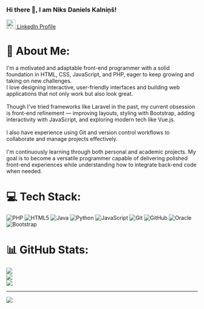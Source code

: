 ### Hi there 👋, I am Niks Daniels Kalniņš!

[<img src="https://cdn.jsdelivr.net/gh/devicons/devicon/icons/linkedin/linkedin-original.svg" alt="LinkedIn" width="24"/> LinkedIn Profile](https://www.linkedin.com/in/niksdanielskalnin/)

# 💫 About Me:
I'm a motivated and adaptable front-end programmer with a solid foundation in HTML, CSS, JavaScript, and PHP, eager to keep growing and taking on new challenges.<br>I love designing interactive, user-friendly interfaces and building web applications that not only work but also look great.<br><br>Though I've tried frameworks like Laravel in the past, my current obsession is front-end refinement — improving layouts, styling with Bootstrap, adding interactivity with JavaScript, and exploring modern tech like Vue.js.<br><br>I also have experience using Git and version control workflows to collaborate and manage projects effectively.<br><br>I'm continuously learning through both personal and academic projects. My goal is to become a versatile programmer capable of delivering polished front-end experiences while understanding how to integrate back-end code when needed.


# 💻 Tech Stack:
![PHP](https://img.shields.io/badge/php-%23777BB4.svg?style=for-the-badge&logo=php&logoColor=white) ![HTML5](https://img.shields.io/badge/html5-%23E34F26.svg?style=for-the-badge&logo=html5&logoColor=white) ![Java](https://img.shields.io/badge/java-%23ED8B00.svg?style=for-the-badge&logo=openjdk&logoColor=white) ![Python](https://img.shields.io/badge/python-3670A0?style=for-the-badge&logo=python&logoColor=ffdd54) ![JavaScript](https://img.shields.io/badge/javascript-%23323330.svg?style=for-the-badge&logo=javascript&logoColor=%23F7DF1E) ![Git](https://img.shields.io/badge/git-%23F05033.svg?style=for-the-badge&logo=git&logoColor=white) ![GitHub](https://img.shields.io/badge/github-%23121011.svg?style=for-the-badge&logo=github&logoColor=white) ![Oracle](https://img.shields.io/badge/Oracle-F80000?style=for-the-badge&logo=oracle&logoColor=white) ![Bootstrap](https://img.shields.io/badge/bootstrap-%238511FA.svg?style=for-the-badge&logo=bootstrap&logoColor=white)
# 📊 GitHub Stats:
![](https://github-readme-stats.vercel.app/api?username=NixsDK&theme=dark&hide_border=false&include_all_commits=true&count_private=true)<br/>
![](https://nirzak-streak-stats.vercel.app/?user=NixsDK&theme=dark&hide_border=false)<br/>
![](https://github-readme-stats.vercel.app/api/top-langs/?username=NixsDK&theme=dark&hide_border=false&include_all_commits=true&count_private=true&layout=compact)

---
[![](https://visitcount.itsvg.in/api?id=NixsDK&icon=0&color=1)](https://visitcount.itsvg.in)

<!-- Proudly created with GPRM ( https://gprm.itsvg.in ) -->

